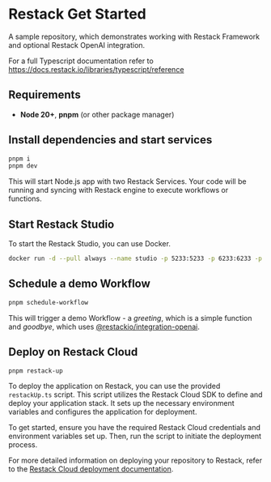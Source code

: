 # Restack Get Started

A sample repository, which demonstrates working with Restack Framework and optional Restack OpenAI integration.

For a full Typescript documentation refer to <https://docs.restack.io/libraries/typescript/reference>

## Requirements

- **Node 20+**, **pnpm** (or other package manager)

## Install dependencies and start services

```bash
pnpm i
pnpm dev
```

This will start Node.js app with two Restack Services. Your code will be running and syncing with Restack engine to execute workflows or functions.

## Start Restack Studio

To start the Restack Studio, you can use Docker.

```bash
docker run -d --pull always --name studio -p 5233:5233 -p 6233:6233 -p 7233:7233 ghcr.io/restackio/restack:main
```

## Schedule a demo Workflow

```bash
pnpm schedule-workflow
```

This will trigger a demo Workflow - a _greeting_, which is a simple function and _goodbye_, which uses [@restackio/integration-openai](https://www.npmjs.com/package/@restackio/integrations-openai).

## Deploy on Restack Cloud

``` bash
pnpm restack-up
```

To deploy the application on Restack, you can use the provided `restackUp.ts` script. This script utilizes the Restack Cloud SDK to define and deploy your application stack. It sets up the necessary environment variables and configures the application for deployment.

To get started, ensure you have the required Restack Cloud credentials and environment variables set up. Then, run the script to initiate the deployment process.

For more detailed information on deploying your repository to Restack, refer to the [Restack Cloud deployment documentation](https://docs.restack.io/restack-cloud/deployrepo).
